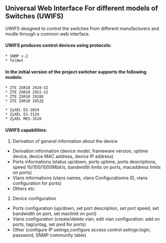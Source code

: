## Universal Web Interface For different models of Switches (UWIFS) 


UWIFS designed to control the switches from different manufacturers and modle through a common web interface.

#### UWIFS produces control devices using protocols:

	* SNMP v.2
	* TelNet

#### In the initial version of the project switcher supports the following models:

	* ZTE ZXR10 2928-SI
	* ZTE ZXR10 2952-SI
	* ZTE ZXR10 2928E
	* ZTE ZXR10 2952E

	* ZyXEL ES-2024
	* ZyXEL ES-3124
	* ZyXEL MES-3528

#### UWIFS capabilities:

 1. Derivation of general information about the device
   * Derivation information (device model, frameware version, uptime device, device MAC address, device IP address)
   * Ports informations (status up/down, ports uptime, ports descriptions, speed 10/100/1000Mbit/s, bandwidth limits on ports, macaddress limits on ports)
   * Vlans informations (vlans names, vlans Configurationns ID, vlans configuration for ports)
   * Others etc. 
 2. Device configuration
   * Ports configuration (up/down, set port description, set port speed, set bandwidth on port, set maclimit on port)
   * Vlans configuration (create/delete vlan, edit vlan configuration: add on ports, tag/untag, set pvid for ports)
   * Other (configure IP setings,configure access control setings:login, password, SNMP community table)

   